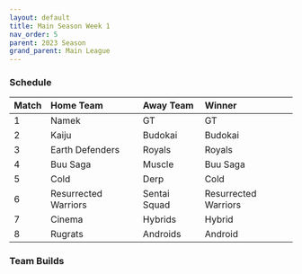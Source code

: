 ```yaml
---
layout: default
title: Main Season Week 1
nav_order: 5
parent: 2023 Season
grand_parent: Main League
---
```

### Schedule

| Match | Home Team            | Away Team    | Winner               |
|:------|:---------------------|:-------------|:---------------------|
| 1     | Namek                | GT           | GT                   |
| 2     | Kaiju                | Budokai      | Budokai              |
| 3     | Earth Defenders      | Royals       | Royals               |
| 4     | Buu Saga             | Muscle       | Buu Saga             |
| 5     | Cold                 | Derp         | Cold                 |
| 6     | Resurrected Warriors | Sentai Squad | Resurrected Warriors |
| 7     | Cinema               | Hybrids      | Hybrid               |
| 8     | Rugrats              | Androids     | Android              |
### Team Builds 

